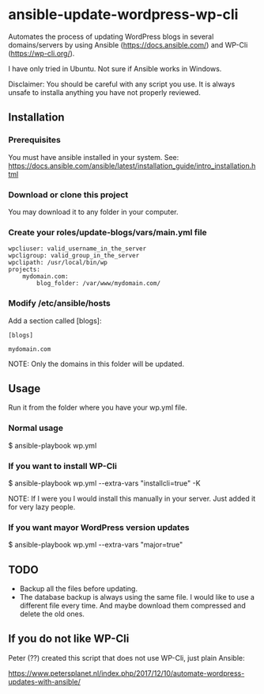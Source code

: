 # ansible-update-wordpress-wp-cli

Automates the process of updating WordPress blogs in several domains/servers by using Ansible (https://docs.ansible.com/) and WP-Cli (https://wp-cli.org/).

I have only tried in Ubuntu. Not sure if Ansible works in Windows.

Disclaimer: You should be careful with any script you use. It is always unsafe to installa anything you have not properly reviewed.

## Installation

### Prerequisites

You must have ansible installed in your system. See: https://docs.ansible.com/ansible/latest/installation_guide/intro_installation.html

### Download or clone this project

You may download it to any folder in your computer.

### Create your roles/update-blogs/vars/main.yml file

```
wpcliuser: valid_username_in_the_server
wpcligroup: valid_group_in_the_server
wpclipath: /usr/local/bin/wp
projects:
    mydomain.com:
        blog_folder: /var/www/mydomain.com/
```     
### Modify /etc/ansible/hosts

Add a section called [blogs]:

```
[blogs]

mydomain.com
```

NOTE: Only the domains in this folder will be updated.

## Usage

Run it from the folder where you have your wp.yml file.

### Normal usage

$ ansible-playbook wp.yml

### If you want to install WP-Cli

$ ansible-playbook wp.yml --extra-vars "installcli=true" -K

NOTE: If I were you I would install this manually in your server. Just added it for very lazy people.

### If you want mayor WordPress version updates

$ ansible-playbook wp.yml --extra-vars "major=true"

## TODO

* Backup all the files before updating.
* The database backup is always using the same file. I would like to use a different file every time. And maybe download them compressed and delete the old ones.

## If you do not like WP-Cli

Peter (??) created this script that does not use WP-Cli, just plain Ansible:

https://www.petersplanet.nl/index.php/2017/12/10/automate-wordpress-updates-with-ansible/
